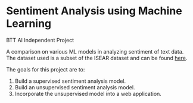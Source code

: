 # Sentiment Analysis using Machine Learning
BTT AI Independent Project

A comparison on various ML models in analyzing sentiment of text data.
The dataset used is a subset of the ISEAR dataset and can be found [here](https://www.kaggle.com/datasets/faisalsanto007/isear-dataset).

The goals for this project are to:
1. Build a supervised sentiment analysis model.
2. Build an unsupervised sentiment analysis model.
3. Incorporate the unsupervised model into a web application.
